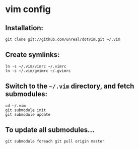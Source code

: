 # vim config

## Installation:

    git clone git://github.com/unreal/dotvim.git ~/.vim

## Create symlinks:

    ln -s ~/.vim/vimrc ~/.vimrc
    ln -s ~/.vim/gvimrc ~/.gvimrc

## Switch to the `~/.vim` directory, and fetch submodules:

    cd ~/.vim
    git submodule init
    git submodule update

## To update all submodules...

    git submodule foreach git pull origin master
